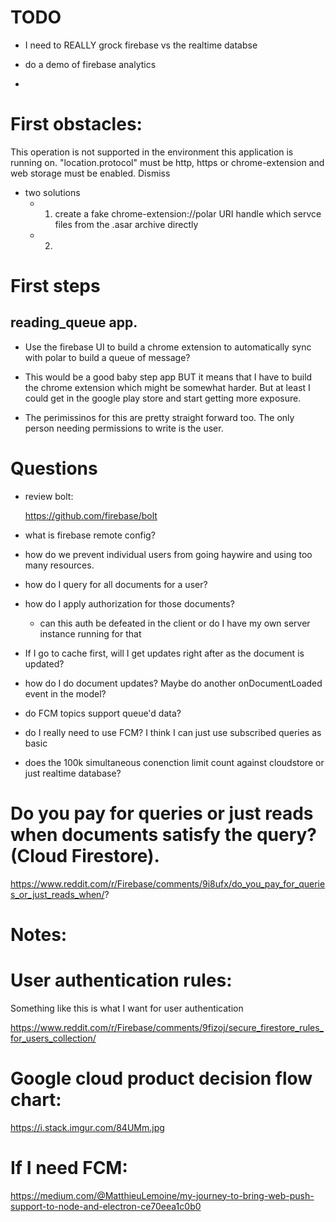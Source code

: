 # TODO

- I need to REALLY grock firebase vs the realtime databse


- do a demo of firebase analytics
- 

# First obstacles:


This operation is not supported in the environment this application is running
on. "location.protocol" must be http, https or chrome-extension and web storage
must be enabled.  Dismiss

- two solutions
    - 1. create a fake chrome-extension://polar URI handle which servce 
         files from the .asar archive directly
         
    - 2. 


# First steps



## reading_queue app.

- Use the firebase UI to build a chrome extension to automatically sync with 
  polar to build a queue of message?
  
- This would be a good baby step app BUT it means that I have to build the 
  chrome extension which might be somewhat harder.  But at least I could get
  in the google play store and start getting more exposure.
  
- The perimissinos for this are pretty straight forward too. The only person 
  needing permissions to write is the user.
   

# Questions

- review bolt:

    https://github.com/firebase/bolt

- what is firebase remote config?

- how do we prevent individual users from going haywire and using too many 
  resources.

- how do I query for all documents for a user?

- how do I apply authorization for those documents?
    - can this auth be defeated in the client or do I have my own server 
      instance running for that
 
- If I go to cache first, will I get updates right after as the document is 
  updated?
  
- how do I do document updates? Maybe do another onDocumentLoaded event in the 
  model?  

- do FCM topics support queue'd data?

- do I really need to use FCM? I think I can just use subscribed queries as 
  basic  

- does the 100k simultaneous conenction limit count against cloudstore or just realtime database?

# Do you pay for queries or just reads when documents satisfy the query? (Cloud Firestore). 

https://www.reddit.com/r/Firebase/comments/9i8ufx/do_you_pay_for_queries_or_just_reads_when/?

# Notes:

# User authentication rules:

Something like this is what I want for user authentication

https://www.reddit.com/r/Firebase/comments/9fizoj/secure_firestore_rules_for_users_collection/

# Google cloud product decision flow chart:

https://i.stack.imgur.com/84UMm.jpg

# If I need FCM:

https://medium.com/@MatthieuLemoine/my-journey-to-bring-web-push-support-to-node-and-electron-ce70eea1c0b0



